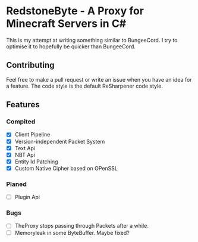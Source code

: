 # RedstoneByte - A Proxy for Minecraft Servers in C#
This is my attempt at writing something similar to BungeeCord.
I try to optimise it to hopefully be quicker than BungeeCord.

## Contributing
Feel free to make a pull request or write an issue when you have an idea for a feature.
The code style is the default ReSharpener code style.

## Features
### Compited
- [X] Client Pipeline
- [X] Version-independent Packet System
- [X] Text Api
- [X] NBT Api
- [X] Entity Id Patching
- [X] Custom Native Cipher based on OPenSSL

### Planed
- [ ] Plugin Api

### Bugs
- [ ] TheProxy stops passing through Packets after a while.
- [ ] Memoryleak in some ByteBuffer. Maybe fixed?